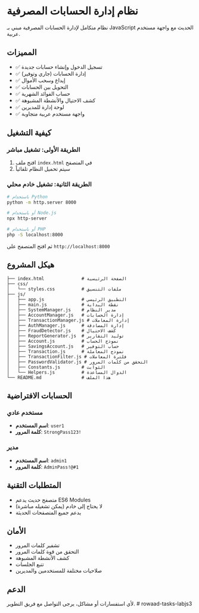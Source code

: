 # نظام إدارة الحسابات المصرفية

نظام متكامل لإدارة الحسابات المصرفية مبني بـ JavaScript الحديث مع واجهة مستخدم عربية.

## المميزات

- ✅ تسجيل الدخول وإنشاء حسابات جديدة
- ✅ إدارة الحسابات (جاري وتوفير)
- ✅ إيداع وسحب الأموال
- ✅ التحويل بين الحسابات
- ✅ حساب الفوائد الشهرية
- ✅ كشف الاحتيال والأنشطة المشبوهة
- ✅ لوحة إدارة للمديرين
- ✅ واجهة مستخدم عربية متجاوبة

## كيفية التشغيل

### الطريقة الأولى: تشغيل مباشر

1. افتح ملف `index.html` في المتصفح
2. سيتم تحميل النظام تلقائياً

### الطريقة الثانية: تشغيل خادم محلي

```bash
# باستخدام Python
python -m http.server 8000

# أو باستخدام Node.js
npx http-server

# أو باستخدام PHP
php -S localhost:8000
```

ثم افتح المتصفح على `http://localhost:8000`

## هيكل المشروع

```
├── index.html              # الصفحة الرئيسية
├── css/
│   └── styles.css          # ملفات التنسيق
├── js/
│   ├── app.js              # التطبيق الرئيسي
│   ├── main.js             # نقطة البداية
│   ├── SystemManager.js    # مدير النظام
│   ├── AccountManager.js   # إدارة الحسابات
│   ├── TransactionManager.js # إدارة المعاملات
│   ├── AuthManager.js      # إدارة المصادقة
│   ├── FraudDetector.js    # كشف الاحتيال
│   ├── ReportGenerator.js  # توليد التقارير
│   ├── Account.js          # نموذج الحساب
│   ├── SavingsAccount.js   # حساب التوفير
│   ├── Transaction.js      # نموذج المعاملة
│   ├── TransactionFilter.js # فلترة المعاملات
│   ├── PasswordValidator.js # التحقق من كلمات المرور
│   ├── Constants.js        # الثوابت
│   └── Helpers.js          # الدوال المساعدة
└── README.md               # هذا الملف
```

## الحسابات الافتراضية

### مستخدم عادي

- **اسم المستخدم**: `user1`
- **كلمة المرور**: `StrongPass123!`

### مدير

- **اسم المستخدم**: `admin1`
- **كلمة المرور**: `AdminPass!@#1`

## المتطلبات التقنية

- متصفح حديث يدعم ES6 Modules
- لا يحتاج إلى خادم (يمكن تشغيله مباشرة)
- يدعم جميع المتصفحات الحديثة

## الأمان

- تشفير كلمات المرور
- التحقق من قوة كلمات المرور
- كشف الأنشطة المشبوهة
- تتبع الجلسات
- صلاحيات مختلفة للمستخدمين والمديرين

## الدعم

لأي استفسارات أو مشاكل، يرجى التواصل مع فريق التطوير.
#   r o w a a d - t a s k s - l a b j s 3  
 